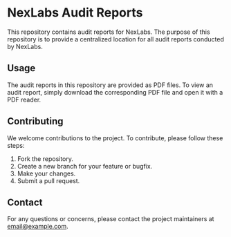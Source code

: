 # NexLabs Audit Reports

This repository contains audit reports for NexLabs. The purpose of this repository is to provide a centralized location for all audit reports conducted by NexLabs.

## Usage

The audit reports in this repository are provided as PDF files. To view an audit report, simply download the corresponding PDF file and open it with a PDF reader.

## Contributing

We welcome contributions to the project. To contribute, please follow these steps:

1. Fork the repository.
2. Create a new branch for your feature or bugfix.
3. Make your changes.
4. Submit a pull request.

## Contact

For any questions or concerns, please contact the project maintainers at [email@example.com](mailto:email@example.com).

